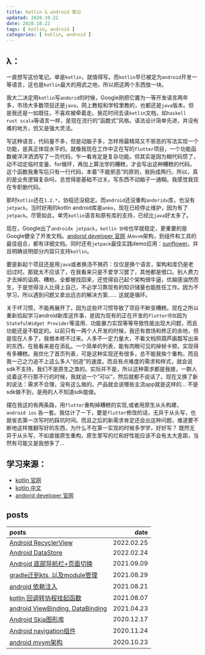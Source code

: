 ```yaml
---
title: kotlin & android 笔记
updated: 2020.10.22
date: 2020.10.22
tags: [ kotlin, android ]
categories: [ kotlin, android ]
--- 
```


## λ：

一直想写这份笔记。单是`kotlin`，就值得写。而`kotlin`早已被定为`android`开发一等语言，这也是`kotlin`最大的用武之地，所以把这两个东西放一块。

我大二决定用`kotlin`写`andorid`的时候，Google刚把它置为一等开发语言两年多，市场大多数项目还是`java`，网上教程和学校里教的，也都还是`java`版本。但是我还是一如既往，不喜欢被牵着走。我花时间去读`kotlin`文档，如`haskell rust scala`等语言一样，是现在流行的“函数式”风格。语法设计简单先进，并没有难的地方，但又是强大灵活。

写这种语言，代码量不多，但是动脑子多，怎样用最精简又不邪恶的写法实现一个功能，是真正体现水平的。就像我现在工作中正在写的`flutter`项目，一个功能函数被洋洋洒洒写了一页代码，乍一看肯定是复杂功能。但其实是因为糊代码惯了，动不动定临时变量、for循环，再加上算法学的糟糕，才会写出这种糟糕的代码。这个函数我重写后只有一行代码，本着“不能邪恶”的原则，我拆成两行。所以，真的是业务逻辑复杂吗，总觉得是基础不过关。写东西不动脑子一通糊。我感觉我现在专职删代码。

那时`kotlin`还在`1.2.*`，协程还没稳定。而`android`还没重构`andoridx`库，也没有`jetpack`。当时好用的kotlin android库是`anko`，现在已经停止维护，因为有了`jetpack`。尽管如此，单凭`kotlin`语言和原有库的支持，已经比`java`好太多了。

现在，Google出了`androidx jetpack`，`kotlin 协程`也早就稳定，更重要的是Google健全了开发文档。[andorid developer 官网](https://developer.android.google.cn/?hl=zh-cn) 从`mvvm`架构，到组件和工具的最佳组合，都有详细文档。同时还有`jetpack`最佳实践demo应用：[sunflower](https://github.com/android/sunflower)。并且明确说明部分内容只支持`kotlin`。

要是新起个项目还是用`java`或者换汤不换药：仅仅是换个语言，架构和库仍是老旧过时。那就太不应该了，在我看来只是不爱学习罢了，其他都是借口。别人费力才去掉的诟病、糟粕，全都被找回来，还觉得自己起个架构很牛逼，优越感油然而生，于是觉得没人比得上自己，不必学习靠现有的知识储量也能胜任工作。因为不学习，所以遇到问题又拿出远古的解决方案……  这就是循环。

关于坏习惯，不能再展开了。因为这些坏习惯导致了项目不断变糟糕。现在之所以重新拾起学习android新库这件事，是因为现有的正在开发的`flutter项目`因为`StatefulWidget Provider`等滥用、功能暴力实现等等导致性能出现大问题，而且功能还是不稳定的。以前只有一两个人开发的时候，我还有救场和修正的余地，但是现在人多了，我根本修不过来。人多不一定力量大，不看文档照葫芦画瓢写出来的东西，在我看来是在添乱。一个简单的列表，能有肉眼可见的掉帧卡顿，实现得有多糟糕。我优化了首页列表，可是这种实现还有很多，总不能我挨个重构，而且我一己之力追不上这么多人“创造”的速度。而且有点难度的需求和样式，就会说sdk不支持，我们不是原生之类的。实际并不是，所以这种需求都是我接，一群人说着这不行那不行的时候，我就说一个“可以”，然后就都不说话了。现在又换了新的说法：需求不合理，没有这么做的。产品就会说哪些主流app就是这样的… 不是sdk做不到，是用的人不知道sdk能做。

摆在我这的有两条路，用`flutter`重构掉糟糕的实现,或者用原生从头构建，`android ios` 各一套。我估计了一下，要是`flutter`修改的话，无异于从头写，也就省去第一次写时的踩坑时间。而且之后的新需求肯定还会出这种问题，难道要不断地这样推翻写好的东西，为什么不在第一实现的时候多学学，好好写？ 既然无异于从头写，不如直接原生重构，原生里写的烂和好性能应该不会有太大差距，当然有可能又是我想多了…

## 学习来源：
- [kotlin 官网](https://kotlinlang.org/)
- [kotlin 中文](https://www.kotlincn.net/)
- [andorid developer 官网](https://developer.android.google.cn/?hl=zh-cn)



## posts

|posts|date|
|:-|-:|
|[Android RecyclerView](android_recyclerview.md)|2022.02.25|
|[Android DataStore](android_datastore.md)|2022.02.24|
|[Android 底部导航栏+页面切换](android_bottom_navigation.md)|2021.09.09|
|[gradle迁到kts, 以及module管理](gradle_kts_and_module.md)|2021.08.29|
|[android 依赖注入](android_依赖注入.md)|2021.08.21|
|[kotlin 回调转协程挂起函数](kotlin_回调转协程挂起函数.md)|2021.08.07|
|[android ViewBinding, DataBinding](viewbinding_databinding.md)|2021.04.23|
|[Android Skia图形库](android_skia.md)|2020.12.17|
|[Android navigation组件](android_navigation.md)|2020.11.24|
|[android mvvm架构](android_mvvm.md)|2020.10.23|
